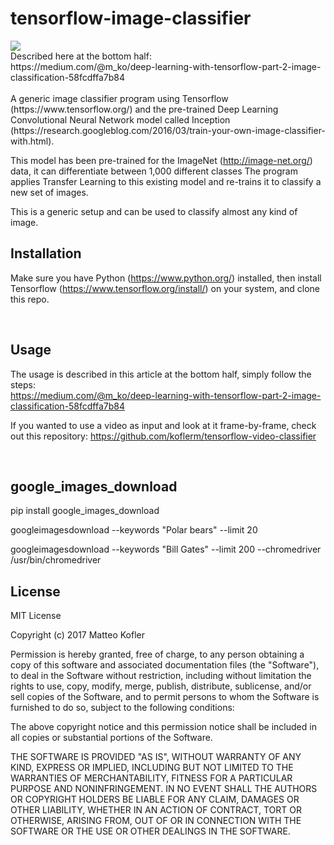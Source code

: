 # tensorflow-image-classifier
<img src="https://github.com/koflerm/tensorflow-image-classifier/blob/master/image.png?raw=true" />
<br/>
Described here at the bottom half:<br/>
https://medium.com/@m_ko/deep-learning-with-tensorflow-part-2-image-classification-58fcdffa7b84
<br/><br/>
A generic image classifier program using Tensorflow (https://www.tensorflow.org/) and the pre-trained Deep Learning Convolutional Neural Network model called Inception (https://research.googleblog.com/2016/03/train-your-own-image-classifier-with.html).

This model has been pre-trained for the  ImageNet (http://image-net.org/) data, it can differentiate between 1,000 different classes
The program applies Transfer Learning to this existing model and re-trains it to classify a new set of images.

This is a generic setup and can be used to classify almost any kind of image. 

## Installation
Make sure you have Python (https://www.python.org/) installed, then install Tensorflow (https://www.tensorflow.org/install/) on your system, and clone this repo.

<br/>

## Usage

The usage is described in this article at the bottom half, simply follow the steps:<br/>
https://medium.com/@m_ko/deep-learning-with-tensorflow-part-2-image-classification-58fcdffa7b84
<br/>

If you wanted to use a video as input and look at it frame-by-frame, check out this repository:
https://github.com/koflerm/tensorflow-video-classifier

</br>

## google_images_download
pip install google_images_download

googleimagesdownload --keywords "Polar bears" --limit 20

googleimagesdownload --keywords "Bill Gates" --limit 200 --chromedriver /usr/bin/chromedriver

## License
MIT License

Copyright (c) 2017 Matteo Kofler

Permission is hereby granted, free of charge, to any person obtaining a copy
of this software and associated documentation files (the "Software"), to deal
in the Software without restriction, including without limitation the rights
to use, copy, modify, merge, publish, distribute, sublicense, and/or sell
copies of the Software, and to permit persons to whom the Software is
furnished to do so, subject to the following conditions:

The above copyright notice and this permission notice shall be included in all
copies or substantial portions of the Software.

THE SOFTWARE IS PROVIDED "AS IS", WITHOUT WARRANTY OF ANY KIND, EXPRESS OR
IMPLIED, INCLUDING BUT NOT LIMITED TO THE WARRANTIES OF MERCHANTABILITY,
FITNESS FOR A PARTICULAR PURPOSE AND NONINFRINGEMENT. IN NO EVENT SHALL THE
AUTHORS OR COPYRIGHT HOLDERS BE LIABLE FOR ANY CLAIM, DAMAGES OR OTHER
LIABILITY, WHETHER IN AN ACTION OF CONTRACT, TORT OR OTHERWISE, ARISING FROM,
OUT OF OR IN CONNECTION WITH THE SOFTWARE OR THE USE OR OTHER DEALINGS IN THE
SOFTWARE.

